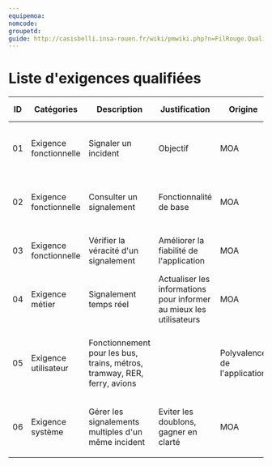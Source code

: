 ```yaml
---
equipemoa: 
nomcode: 
groupetd: 
guide: http://casisbelli.insa-rouen.fr/wiki/pmwiki.php?n=FilRouge.QualifierExigence
---
```

# Liste d'exigences qualifiées

| ID 	| Catégories 	| Description 	| Justification 	| Origine 	| Critères de satisfaction 	| Contentement MOA 	| Mécontentement MOA 	| Exigences Dépendantes 	| Exigences conflictuelles 	|
|----	|------------	|-------------	|---------------	|---------	|--------------------------	|------------------	|--------------------	|-----------------------	|--------------------------	|
| 01 | Exigence fonctionnelle	| Signaler un incident | Objectif	| MOA | Si on peut signaler un incident aux autres utilisateurs	| 2	| 5	|                       	|                          	|
| 02 | Exigence fonctionnelle	| Consulter un signalement | Fonctionnalité de base | MOA |Si on peut voir clairement les signalements des autres utilisateurs                          	|     1             	|         5           	|                       	|                          	|
|   03 	|        Exigence fonctionnelle    	| Vérifier la véracité d'un signalement            	| Améliorer la fiabilité de l'application              	| MOA        	| Si on ne recoit pas de fausses informations                         	|  3                	|          4          	|                       	|                          	|
|   04 	|    Exigence métier        	| Signalement temps réel           	|    Actualiser les informations pour informer au mieux les utilisateurs           	| MOA        	| Si on ne reçoit pas d'informations en retard                         	|  2                	|          5          	|                       	|                          	|
|   05 	|    Exigence utilisateur        	| Fonctionnement pour les bus, trains, métros, tramway, RER, ferry, avions            	|               	|     Polyvalence de l'application    	|    MOA                      	| Si on peut utiliser l'application quelque soit le mode de transport utilisé                 	|  2                  	|   5                   	|                          	|
|  06  	| Exigence système           	|   Gérer les signalements multiples d'un même incident          	|   Eviter les doublons, gagner en clarté            	|     MOA    	|   Si la même information n'est pas présentée plusieurs fois                       	|                  	|       3             	|      3                 	|                          	|
|    	|            	|             	|               	|         	|                          	|                  	|                    	|                       	|                          	|

